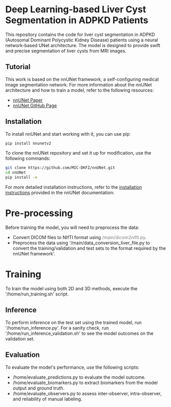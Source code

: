 # Deep Learning-based Liver Cyst Segmentation in ADPKD Patients

This repository contains the code for liver cyst segmentation in ADPKD (Autosomal Dominant Polycystic Kidney Disease) patients using a neural network-based UNet architecture. The model is designed to provide swift and precise segmentation of liver cysts from MRI images.

## Tutorial

This work is based on the nnUNet framework, a self-configuring medical image segmentation network. For more information about the nnUNet architecture and how to train a model, refer to the following resources:

- [nnUNet Paper](https://www.nature.com/articles/s41592-020-01008-z)
- [nnUNet GitHub Page](https://github.com/MIC-DKFZ/nnUNet)

## Installation

To install nnUNet and start working with it, you can use pip:
```bash
pip install nnunetv2
```

To clone the nnUNet repository and set it up for modification, use the following commands:

```bash
git clone https://github.com/MIC-DKFZ/nnUNet.git
cd nnUNet
pip install -e
```

For more detailed installation instructions, refer to the [installation instructions](https://github.com/MIC-DKFZ/nnUNet/blob/master/documentation/installation_instructions.md) provided in the nnUNet documentation:

<style>
.gray-text {
    color: gray;
}
</style>

# Pre-processing
Before training the model, you will need to preprocess the data:

- Convert DICOM files to NIfTI format using <span style="color: gray">/main/dicom2nifti.py</span>.
- Preprocess the data using '/main/data_conversion_liver_file.py to convert the training/validation and test sets to the format required by the nnUNet framework'.

# Training
To train the model using both 2D and 3D methods, execute the '/home/run_training.sh' script.

## Inference
To perform inference on the test set using the trained model, run '/home/run_inference.py'.
For a sanity check, run '/home/run_inference_validation.sh' to see the model outcomes on the validation set.

## Evaluation
To evaluate the model's performance, use the following scripts:

- /home/evaluate_predictions.py to evaluate the model outcome.
- /home/evaluate_biomarkers.py to extract biomarkers from the model output and ground truth.
- /home/evaluate_observers.py to assess inter-observer, intra-observer, and reliability of manual labeling.

